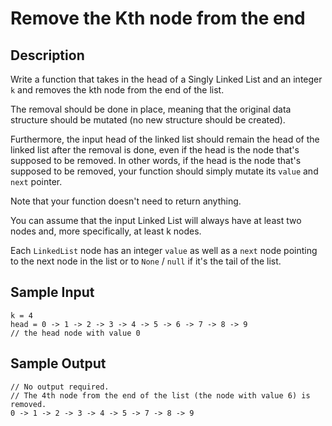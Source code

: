 # Remove the Kth node from the end

## Description
Write a function that takes in the head of a Singly Linked List and an integer `k` and removes the kth node from the end of the list.

The removal should be done in place, meaning that the original data structure should be mutated (no new structure should be created).

Furthermore, the input head of the linked list should remain the head of the linked list after the removal is done, even if the head is the node that's supposed to be removed. In other words, if the head is the node that's supposed to be removed, your function should simply mutate its `value` and `next` pointer.

Note that your function doesn't need to return anything.

You can assume that the input Linked List will always have at least two nodes and, more specifically, at least k nodes.

Each `LinkedList` node has an integer `value` as well as a `next` node pointing to the next node in the list or to `None` / `null` if it's the tail of the list.

## Sample Input
```
k = 4
head = 0 -> 1 -> 2 -> 3 -> 4 -> 5 -> 6 -> 7 -> 8 -> 9 
// the head node with value 0
```

## Sample Output
```
// No output required.
// The 4th node from the end of the list (the node with value 6) is removed.
0 -> 1 -> 2 -> 3 -> 4 -> 5 -> 7 -> 8 -> 9
```
